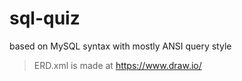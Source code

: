 # sql-quiz
based on MySQL syntax with mostly ANSI query style  

> ERD.xml is made at https://www.draw.io/  
